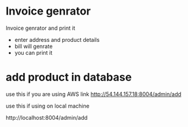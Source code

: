 
# Invoice genrator

Invoice genrator and print it 
- enter address and product details 
- bill will genrate 
- you can print it 



# add product in database 

use this if you are using AWS link
http://54.144.157.18:8004/admin/add

use this if using on local machine

http://localhost:8004/admin/add

